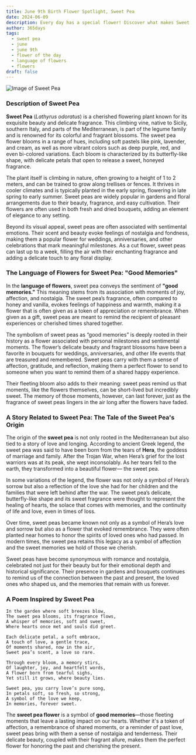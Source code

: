 ```yaml
---
title: June 9th Birth Flower Spotlight, Sweet Pea
date: 2024-06-09
description: Every day has a special flower! Discover what makes Sweet Pea unique as today’s birth flower and its symbolic meaning.
author: 365days
tags:
  - sweet pea
  - june
  - june 9th
  - flower of the day
  - language of flowers
  - flowers
draft: false
---
```


![Image of Sweet Pea](https://cdn.pixabay.com/photo/2018/09/20/17/19/sweetpea-flower-3691372_960_720.jpg#center)


### Description of Sweet Pea

**Sweet Pea** (_Lathyrus odoratus_) is a cherished flowering plant known for its exquisite beauty and delicate fragrance. This climbing vine, native to Sicily, southern Italy, and parts of the Mediterranean, is part of the legume family and is renowned for its colorful and fragrant blossoms. The sweet pea flower blooms in a range of hues, including soft pastels like pink, lavender, and cream, as well as more vibrant colors such as deep purple, red, and even bi-colored variations. Each bloom is characterized by its butterfly-like shape, with delicate petals that open to release a sweet, honeyed fragrance.

The plant itself is climbing in nature, often growing to a height of 1 to 2 meters, and can be trained to grow along trellises or fences. It thrives in cooler climates and is typically planted in the early spring, flowering in late spring to early summer. Sweet peas are widely popular in gardens and floral arrangements due to their beauty, fragrance, and easy cultivation. Their flowers are often used in both fresh and dried bouquets, adding an element of elegance to any setting.

Beyond its visual appeal, sweet peas are often associated with sentimental emotions. Their scent and beauty evoke feelings of nostalgia and fondness, making them a popular flower for weddings, anniversaries, and other celebrations that mark meaningful milestones. As a cut flower, sweet peas can last up to a week, filling the air with their enchanting fragrance and adding a delicate touch to any floral display.

### The Language of Flowers for Sweet Pea: "Good Memories"

In the **language of flowers**, sweet pea conveys the sentiment of **"good memories."** This meaning stems from its association with moments of joy, affection, and nostalgia. The sweet pea’s fragrance, often compared to honey and vanilla, evokes feelings of happiness and warmth, making it a flower that is often given as a token of appreciation or remembrance. When given as a gift, sweet peas are meant to remind the recipient of pleasant experiences or cherished times shared together.

The symbolism of sweet peas as “good memories” is deeply rooted in their history as a flower associated with personal milestones and sentimental moments. The flower’s delicate beauty and fragrant blossoms have been a favorite in bouquets for weddings, anniversaries, and other life events that are treasured and remembered. Sweet peas carry with them a sense of affection, gratitude, and reflection, making them a perfect flower to send to someone when you want to remind them of a shared happy experience.

Their fleeting bloom also adds to their meaning: sweet peas remind us that moments, like the flowers themselves, can be short-lived but incredibly sweet. The memory of those moments, however, can last forever, just as the fragrance of sweet peas lingers in the air long after the flowers have faded.

### A Story Related to Sweet Pea: The Tale of the Sweet Pea's Origin

The origin of the **sweet pea** is not only rooted in the Mediterranean but also tied to a story of love and longing. According to ancient Greek legend, the sweet pea was said to have been born from the tears of **Hera**, the goddess of marriage and family. After the Trojan War, when Hera’s grief for the lost warriors was at its peak, she wept inconsolably. As her tears fell to the earth, they transformed into a beautiful flower— the sweet pea.

In some variations of the legend, the flower was not only a symbol of Hera’s sorrow but also a reflection of the love she had for her children and the families that were left behind after the war. The sweet pea’s delicate, butterfly-like shape and its sweet fragrance were thought to represent the healing of hearts, the solace that comes with memories, and the continuity of life and love, even in times of loss.

Over time, sweet peas became known not only as a symbol of Hera’s love and sorrow but also as a flower that evoked remembrance. They were often planted near homes to honor the spirits of loved ones who had passed. In modern times, the sweet pea retains this legacy as a symbol of affection and the sweet memories we hold of those we cherish.

Sweet peas have become synonymous with romance and nostalgia, celebrated not just for their beauty but for their emotional depth and historical significance. Their presence in gardens and bouquets continues to remind us of the connection between the past and present, the loved ones who shaped us, and the memories that remain with us forever.

### A Poem Inspired by Sweet Pea

```
In the garden where soft breezes blow,  
The sweet pea blooms, its fragrance flows,  
A whisper of memories, soft and sweet,  
Where hearts once met and souls did greet.  

Each delicate petal, a soft embrace,  
A touch of love, a gentle trace,  
Of moments shared, now in the air,  
Sweet pea’s scent, a love so rare.  

Through every bloom, a memory stirs,  
Of laughter, joy, and heartfelt words,  
A flower born from tearful sighs,  
Yet still it grows, where beauty lies.  

Sweet pea, you carry love’s pure song,  
In petals soft, so fresh, so strong,  
A symbol of the love we keep,  
In memories, forever sweet.
```

The **sweet pea flower** is a symbol of **good memories**—those fleeting moments that leave a lasting impact on our hearts. Whether it's a token of affection, a remembrance of shared moments, or a reminder of past love, sweet peas bring with them a sense of nostalgia and tenderness. Their delicate beauty, coupled with their fragrant allure, makes them the perfect flower for honoring the past and cherishing the present.


